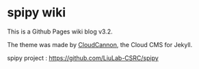 # spipy wiki

This is a Github Pages wiki blog v3.2.

The theme was made by [CloudCannon](http://cloudcannon.com/), the Cloud CMS for Jekyll.

spipy project : <https://github.com/LiuLab-CSRC/spipy>